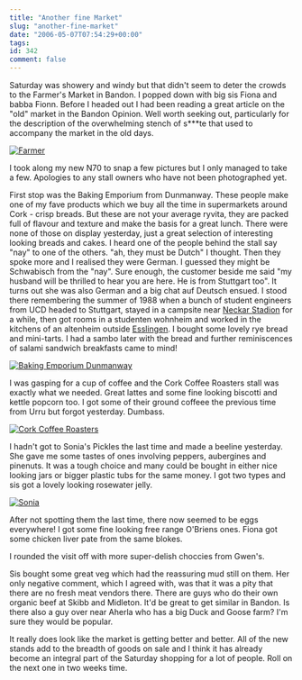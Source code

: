 ```yaml
---
title: "Another fine Market"
slug: "another-fine-market"
date: "2006-05-07T07:54:29+00:00"
tags:
id: 342
comment: false
---
```


Saturday was showery and windy but that didn't seem to deter the crowds to the Farmer's Market in Bandon. I popped down with big sis Fiona and babba Fionn. Before I headed out I had been reading a great article on the "old" market in the Bandon Opinion. Well worth seeking out, particularly for the description of the overwhelming stench of s***te that used to accompany the market in the old days.

[![Farmer](http://static.flickr.com/55/141806054_9ece075501_m.jpg)](http://www.flickr.com/photos/bandon1/141806054/ "Photo Sharing")

I took along my new N70 to snap a few pictures but I only managed to take a few. Apologies to any stall owners who have not been photographed yet.

First stop was the Baking Emporium from Dunmanway. These people make one of my fave products which we buy all the time in supermarkets around Cork - crisp breads. But these are not your average ryvita, they are packed full of flavour and texture and make the basis for a great lunch. There were none of those on display yesterday, just a great selection of interesting looking breads and cakes. I heard one of the people behind the stall say "nay" to one of the others. "ah, they must be Dutch" I thought. Then they spoke more and I realised they were German. I guessed they might be Schwabisch from the "nay". Sure enough, the customer beside me said "my husband will be thrilled to hear you are here. He is from Stuttgart too". It turns out she was also German and a big chat auf Deutsch ensued. I stood there remembering the summer of 1988 when a bunch of student engineers from UCD headed to Stuttgart, stayed in a campsite near [Neckar Stadion](http://www.gottlieb-daimler-stadion.de/stadion_en.htm) for a while, then got rooms in a studenten wohnheim and worked in the kitchens of an altenheim outside [Esslingen](http://www.esslingen.de/servlet/PB/menu/-1/index.html). I bought some lovely rye bread and mini-tarts. I had a sambo later with the bread and further reminiscences of salami sandwich breakfasts came to mind! 

[![Baking Emporium Dunmanway](http://static.flickr.com/48/141805968_16e23ab566_m.jpg)](http://www.flickr.com/photos/bandon1/141805968/ "Photo Sharing")

I was gasping for a cup of coffee and the Cork Coffee Roasters stall was exactly what we needed. Great lattes and some fine looking biscotti and kettle popcorn too. I got some of their ground coffeee the previous time from Urru but forgot yesterday. Dumbass.

[![Cork Coffee Roasters](http://static.flickr.com/49/141805882_98b405e781_m.jpg)](http://www.flickr.com/photos/bandon1/141805882/ "Photo Sharing")

I hadn't got to Sonia's Pickles the last time and made a beeline yesterday. She gave me some tastes of ones involving peppers, aubergines and pinenuts. It was a tough choice and many could be bought in either nice looking jars or bigger plastic tubs for the same money. I got two types and sis got a lovely looking rosewater jelly.

[![Sonia](http://static.flickr.com/55/141806034_04a34af221_m.jpg)](http://www.flickr.com/photos/bandon1/141806034/ "Photo Sharing")

After not spotting them the last time, there now seemed to be eggs everywhere! I got some fine looking free range O'Briens ones. Fiona got some chicken liver pate from the same blokes.

I rounded the visit off with more super-delish choccies from Gwen's.

Sis bought some great veg which had the reassuring mud still on them. Her only negative comment, which I agreed with, was that it was a pity that there are no fresh meat vendors there. There are guys who do their own organic beef at Skibb and Midleton. It'd be great to get similar in Bandon. Is there also a guy over near Aherla who has a big Duck and Goose farm? I'm sure they would be popular.

It really does look like the market is getting better and better. All of the new stands add to the breadth of goods on sale and I think it has already become an integral part of the Saturday shopping for a lot of people. Roll on the next one in two weeks time.

